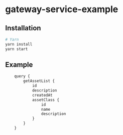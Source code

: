 # gateway-service-example

## Installation 

```bash
# Yarn
yarn install
yarn start
```
## Example

```js
    query { 
        getAssetList {  
            id
            description
            createdAt
            assetClass {
                id
                name
                description
            }  
        }
    }
```

